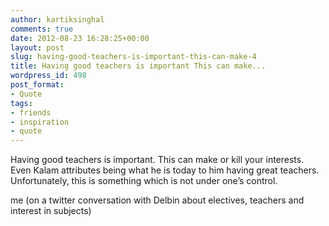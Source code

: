```yaml
---
author: kartiksinghal
comments: true
date: 2012-08-23 16:28:25+00:00
layout: post
slug: having-good-teachers-is-important-this-can-make-4
title: Having good teachers is important This can make...
wordpress_id: 498
post_format:
- Quote
tags:
- friends
- inspiration
- quote
---
```


Having good teachers is important. This can make or kill your interests. Even Kalam attributes being what he is today to him having great teachers. Unfortunately, this is something which is not under one’s control.

me (on a twitter conversation with Delbin about electives, teachers and interest in subjects)
